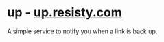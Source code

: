 # up - [up.resisty.com](https://up.resisty.com)

A simple service to notify you when a link is back up.
